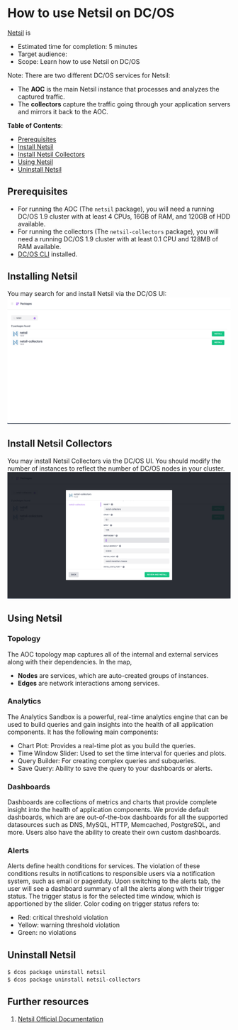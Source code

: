 # How to use Netsil on DC/OS

[Netsil](http://netsil.com) is 

- Estimated time for completion: 5 minutes
- Target audience: 
- Scope: Learn how to use Netsil on DC/OS

Note: There are two different DC/OS services for Netsil:
- The **AOC** is the main Netsil instance that processes and analyzes the captured traffic.
- The **collectors** capture the traffic going through your application servers and mirrors it back to the AOC.

**Table of Contents**:

- [Prerequisites](#prerequisites)
- [Install Netsil](#install-netsil)
- [Install Netsil Collectors](#install-netsil-collectors)
- [Using Netsil](#using-netsil)
- [Uninstall Netsil](#uninstalling-netsil)

## Prerequisites

- For running the AOC (The `netsil` package), you will need a running DC/OS 1.9 cluster with at least 4 CPUs, 16GB of RAM, and 120GB of HDD available.
- For running the collectors (The `netsil-collectors` package), you will need a running DC/OS 1.9 cluster with at least 0.1 CPU and 128MB of RAM available.
- [DC/OS CLI](https://dcos.io/docs/1.9/usage/cli/install/) installed.

## Installing Netsil
You may search for and install Netsil via the DC/OS UI:
![Installing-Netsil](img/installing-netsil.png)


## Install Netsil Collectors
You may install Netsil Collectors via the DC/OS UI. You should modify the number of instances to reflect the number of DC/OS nodes in your cluster.
![Installing-Netsil-Collectors](img/installing-netsil-collectors.png)

## Using Netsil

### Topology
The AOC topology map captures all of the internal and external services along with their dependencies. In the map, 

* **Nodes** are services, which are auto-created groups of instances.
* **Edges** are network interactions among services.

### Analytics
The Analytics Sandbox is a powerful, real-time analytics engine that can be used to build queries and gain insights into the health of all application components. 
It has the following main components:

* Chart Plot: Provides a real-time plot as you build the queries.
* Time Window Slider: Used to set the time interval for queries and plots.
* Query Builder: For creating complex queries and subqueries.
* Save Query: Ability to save the query to your dashboards or alerts.

### Dashboards
Dashboards are collections of metrics and charts that provide complete insight into the health of application components.
We provide default dashboards, which are are out-of-the-box dashboards for all the supported datasources such as DNS, MySQL, HTTP, Memcached, PostgreSQL, and more.
Users also have the ability to create their own custom dashboards.

### Alerts
Alerts define health conditions for services. The violation of these conditions results in notifications to responsible users via a notification system, such as email or pagerduty. 
Upon switching to the alerts tab, the user will see a dashboard summary of all the alerts along with their trigger status. 
The trigger status is for the selected time window, which is apportioned by the slider. Color coding on trigger status refers to:

* Red: critical threshold violation
* Yellow: warning threshold violation
* Green: no violations


## Uninstall Netsil

```bash
$ dcos package uninstall netsil
$ dcos package uninstall netsil-collectors
```

## Further resources

1. [Netsil Official Documentation](https://netsil.github.io/docs)

